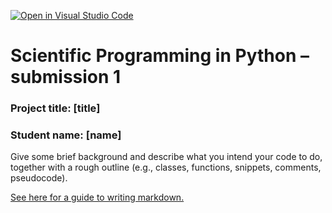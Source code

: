 [![Open in Visual Studio Code](https://classroom.github.com/assets/open-in-vscode-f059dc9a6f8d3a56e377f745f24479a46679e63a5d9fe6f495e02850cd0d8118.svg)](https://classroom.github.com/online_ide?assignment_repo_id=6094273&assignment_repo_type=AssignmentRepo)
# Scientific Programming in Python – submission 1

### Project title: [title]

### Student name: [name]
  
Give some brief background and describe what you intend your code to do, together with a rough outline (e.g., classes, functions, snippets, comments, pseudocode).

[See here for a guide to writing markdown.](https://guides.github.com/features/mastering-markdown/)
